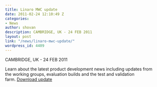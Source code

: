 ```yaml
---
title: Linaro MWC update
date: 2011-02-24 12:10:49 Z
categories:
- News
author: shovan
description: CAMBRIDGE, UK - 24 FEB 2011
layout: post
link: "/news/linaro-mwc-update/"
wordpress_id: 4409
---
```


CAMBRIDGE, UK - 24 FEB 2011

Learn about the latest product development news including updates from the working groups, evaluation builds and the test and validation farm. [Download update]()